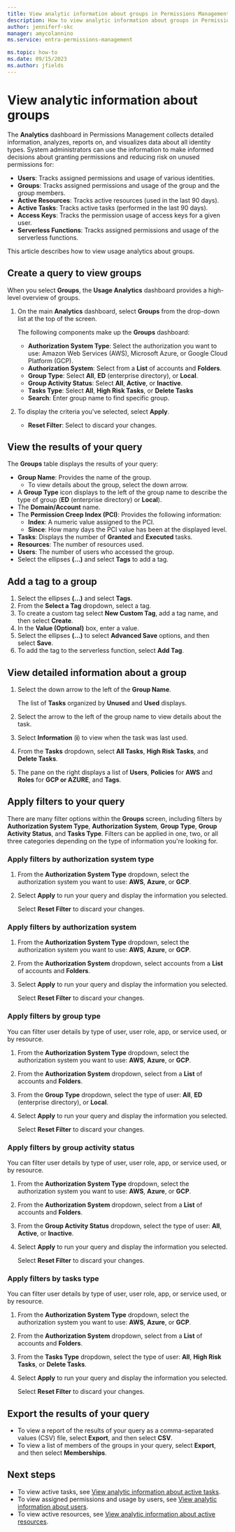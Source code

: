 ```yaml
---
title: View analytic information about groups in Permissions Management
description: How to view analytic information about groups in Permissions Management.
author: jenniferf-skc
manager: amycolannino
ms.service: entra-permissions-management

ms.topic: how-to
ms.date: 09/15/2023
ms.author: jfields
---
```


# View analytic information about groups

The **Analytics** dashboard in Permissions Management collects detailed information, analyzes, reports on, and visualizes data about all identity types. System administrators can use the information to make informed decisions about granting permissions and reducing risk on unused permissions for:

- **Users**: Tracks assigned permissions and usage of various identities.
- **Groups**: Tracks assigned permissions and usage of the group and the group members.
- **Active Resources**: Tracks active resources (used in the last 90 days).
- **Active Tasks**: Tracks active tasks (performed in the last 90 days).
- **Access Keys**: Tracks the permission usage of access keys for a given user.
- **Serverless Functions**: Tracks assigned permissions and usage of the serverless functions.

This article describes how to view usage analytics about groups.

## Create a query to view groups

When you select **Groups**, the **Usage Analytics** dashboard provides a high-level overview of groups.

1. On the main **Analytics** dashboard, select **Groups** from the  drop-down list at the top of the screen.

    The following components make up the **Groups** dashboard:

    - **Authorization System Type**: Select the authorization you want to use: Amazon Web Services (AWS), Microsoft Azure, or Google Cloud Platform (GCP).
    - **Authorization System**: Select from a **List** of accounts and **Folders**.
    - **Group Type**: Select **All**, **ED** (enterprise directory), or **Local**.
    - **Group Activity Status**: Select **All**, **Active**, or **Inactive**.
    - **Tasks Type**: Select **All**, **High Risk Tasks**, or **Delete Tasks**
    - **Search**: Enter group name to find specific group.
1. To display the criteria you've selected, select **Apply**.
    - **Reset Filter**: Select to discard your changes.


## View the results of your query

The **Groups** table displays the results of your query:

- **Group Name**: Provides the name of the group.
    - To view details about the group, select the down arrow.
- A **Group Type** icon displays to the left of the group name to describe the type of group (**ED** (enterprise directory) or **Local**).
- The **Domain/Account** name.
- The **Permission Creep Index (PCI)**: Provides the following information:
    - **Index**: A numeric value assigned to the PCI.
    - **Since**: How many days the PCI value has been at the displayed level.
- **Tasks**: Displays the number of **Granted** and **Executed** tasks.
- **Resources**: The number of resources used.
- **Users**: The number of users who accessed the group.
- Select the ellipses **(...)** and select **Tags** to add a tag.

## Add a tag to a group

1. Select the ellipses **(...)** and select **Tags**.
1. From the **Select a Tag** dropdown, select a tag.
1. To create a custom tag select **New Custom Tag**, add a tag name, and then select **Create**.
1. In the **Value (Optional)** box, enter a value.
1. Select the ellipses **(...)** to select **Advanced Save** options, and then select **Save**.
1. To add the tag to the serverless function, select **Add Tag**.

## View detailed information about a group

1. Select the down arrow to the left of the **Group Name**.

    The list of **Tasks** organized by **Unused** and **Used** displays.

1. Select the arrow to the left of the group name to view details about the task.
1. Select **Information** (**i**) to view when the task was last used.
1. From the **Tasks** dropdown, select **All Tasks**, **High Risk Tasks**, and **Delete Tasks**.
1. The pane on the right displays a list of **Users**, **Policies** for **AWS** and **Roles** for **GCP or AZURE**, and **Tags**.

## Apply filters to your query

There are many filter options within the **Groups** screen, including filters by **Authorization System Type**, **Authorization System**, **Group Type**, **Group Activity Status**, and **Tasks Type**.
Filters can be applied in one, two, or all three categories depending on the type of information you're looking for.

### Apply filters by authorization system type

1. From the **Authorization System Type** dropdown, select the authorization system you want to use: **AWS**, **Azure**, or **GCP**.
1. Select **Apply** to run your query and display the information you selected.

    Select **Reset Filter** to discard your changes.

### Apply filters by authorization system

1. From the **Authorization System Type** dropdown, select the authorization system you want to use: **AWS**, **Azure**, or **GCP**.
1. From the **Authorization System** dropdown, select accounts from a **List** of accounts and **Folders**.
1. Select **Apply** to run your query and display the information you selected.

    Select **Reset Filter** to discard your changes.


### Apply filters by group type

You can filter user details by type of user, user role, app, or service used, or by resource.

1. From the **Authorization System Type** dropdown, select the authorization system you want to use: **AWS**, **Azure**, or **GCP**.
1. From the **Authorization System** dropdown, select from a **List** of accounts and **Folders**.
1. From the **Group Type** dropdown, select the type of user: **All**, **ED** (enterprise directory), or **Local**.
1. Select **Apply** to run your query and display the information you selected.

    Select **Reset Filter** to discard your changes.

### Apply filters by group activity status

You can filter user details by type of user, user role, app, or service used, or by resource.

1. From the **Authorization System Type** dropdown, select the authorization system you want to use: **AWS**, **Azure**, or **GCP**.
1. From the **Authorization System** dropdown, select from a **List** of accounts and **Folders**.
1. From the **Group Activity Status** dropdown, select the type of user: **All**, **Active**, or **Inactive**.
1. Select **Apply** to run your query and display the information you selected.

    Select **Reset Filter** to discard your changes.

### Apply filters by tasks type

You can filter user details by type of user, user role, app, or service used, or by resource.

1. From the **Authorization System Type** dropdown, select the authorization system you want to use: **AWS**, **Azure**, or **GCP**.
1. From the **Authorization System** dropdown, select from a **List** of accounts and **Folders**.
1. From the **Tasks Type** dropdown, select the type of user: **All**, **High Risk Tasks**, or **Delete Tasks**.
1. Select **Apply** to run your query and display the information you selected.

    Select **Reset Filter** to discard your changes.


## Export the results of your query

- To view a report of the results of your query as a comma-separated values (CSV) file, select **Export**, and then select **CSV**.
- To view a list of members of the groups in your query, select **Export**, and then select  **Memberships**.



## Next steps

- To view active tasks, see [View analytic information about active tasks](usage-analytics-active-tasks.md).
- To view assigned permissions and usage by users, see [View analytic information about users](usage-analytics-users.md).
- To view active resources, see [View analytic information about active resources](usage-analytics-active-resources.md).
